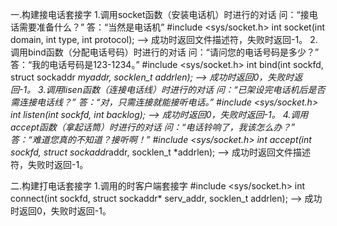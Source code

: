 一.构建接电话套接字
1.调用socket函数（安装电话机）时进行的对话
  问：“接电话需要准备什么？”
  答：“当然是电话机”
  #include <sys/socket.h>
  int socket(int domain, int type, int protocol);
    --> 成功时返回文件描述符，失败时返回-1。
2.调用bind函数（分配电话号码）时进行的对话
  问：“请问您的电话号码是多少？”
  答：“我的电话号码是123-1234。”
  #include <sys/socket.h>
  int bind(int sockfd, struct sockaddr *myaddr, socklen_t addrlen);
    --> 成功时返回0，失败时返回-1。
3.调用lisen函数（连接电话线）时进行的对话
  问：“已架设完电话机后是否需连接电话线？”
  答：“对，只需连接就能接听电话。”
  #include <sys/socket.h>
  int listen(int sockfd, int backlog);
    --> 成功时返回0，失败时返回-1。
4.调用accept函数（拿起话筒）时进行的对话
  问：“电话铃响了，我该怎么办？”
  答：“难道您真的不知道？接听啊！”
  #include <sys/socket.h>
  int accept(int sockfd, struct sockaddr*addr, socklen_t *addrlen);
    --> 成功时返回文件描述符，失败时返回-1。

二.构建打电话套接字
1.调用的时客户端套接字
  #include <sys/socket.h>
  int connect(int sockfd, struct sockaddr* serv_addr, socklen_t addrlen);
    --> 成功时返回0，失败时返回-1。
